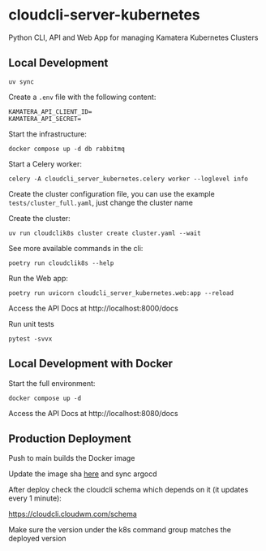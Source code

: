 # cloudcli-server-kubernetes

Python CLI, API and Web App for managing Kamatera Kubernetes Clusters

## Local Development

```
uv sync
```

Create a `.env` file with the following content:

```
KAMATERA_API_CLIENT_ID=
KAMATERA_API_SECRET=
```

Start the infrastructure:

```
docker compose up -d db rabbitmq
```

Start a Celery worker:

```
celery -A cloudcli_server_kubernetes.celery worker --loglevel info
```

Create the cluster configuration file, you can use the example `tests/cluster_full.yaml`, just change the cluster name

Create the cluster:

```
uv run cloudclik8s cluster create cluster.yaml --wait
```

See more available commands in the cli:

```
poetry run cloudclik8s --help
```

Run the Web app:

```
poetry run uvicorn cloudcli_server_kubernetes.web:app --reload
```

Access the API Docs at http://localhost:8000/docs

Run unit tests

```
pytest -svvx
```

## Local Development with Docker

Start the full environment:

```
docker compose up -d
```

Access the API Docs at http://localhost:8080/docs

## Production Deployment

Push to main builds the Docker image

Update the image sha [here](https://github.com/Kamatera/kamateratoolbox-iac/blob/main/apps/cloudcli/values.yaml#L12) and sync argocd

After deploy check the cloudcli schema which depends on it (it updates every 1 minute):

https://cloudcli.cloudwm.com/schema

Make sure the version under the k8s command group matches the deployed version
